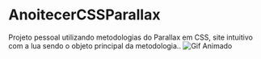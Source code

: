 # AnoitecerCSSParallax
Projeto pessoal utilizando metodologias do Parallax em CSS, site intuitivo com a lua sendo o objeto principal da metodologia..
![Gif Animado](https://github.com/victorloureiro1/AnoitecerCSSParallax/blob/main/Site%20Parallax.gif)

